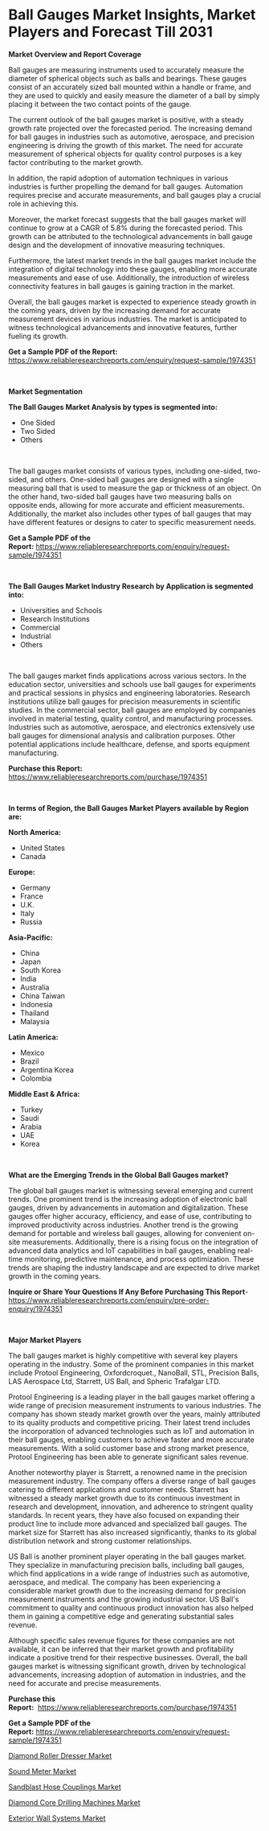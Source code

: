 <p><h1>Ball Gauges Market Insights, Market Players and Forecast Till 2031</h1></p><p><strong>Market Overview and Report Coverage</strong></p>
<p><p>Ball gauges are measuring instruments used to accurately measure the diameter of spherical objects such as balls and bearings. These gauges consist of an accurately sized ball mounted within a handle or frame, and they are used to quickly and easily measure the diameter of a ball by simply placing it between the two contact points of the gauge.</p><p>The current outlook of the ball gauges market is positive, with a steady growth rate projected over the forecasted period. The increasing demand for ball gauges in industries such as automotive, aerospace, and precision engineering is driving the growth of this market. The need for accurate measurement of spherical objects for quality control purposes is a key factor contributing to the market growth.</p><p>In addition, the rapid adoption of automation techniques in various industries is further propelling the demand for ball gauges. Automation requires precise and accurate measurements, and ball gauges play a crucial role in achieving this.</p><p>Moreover, the market forecast suggests that the ball gauges market will continue to grow at a CAGR of 5.8% during the forecasted period. This growth can be attributed to the technological advancements in ball gauge design and the development of innovative measuring techniques.</p><p>Furthermore, the latest market trends in the ball gauges market include the integration of digital technology into these gauges, enabling more accurate measurements and ease of use. Additionally, the introduction of wireless connectivity features in ball gauges is gaining traction in the market.</p><p>Overall, the ball gauges market is expected to experience steady growth in the coming years, driven by the increasing demand for accurate measurement devices in various industries. The market is anticipated to witness technological advancements and innovative features, further fueling its growth.</p></p>
<p><strong>Get a Sample PDF of the Report:</strong> <a href="https://www.reliableresearchreports.com/enquiry/request-sample/1974351">https://www.reliableresearchreports.com/enquiry/request-sample/1974351</a></p>
<p>&nbsp;</p>
<p><strong>Market Segmentation</strong></p>
<p><strong>The Ball Gauges Market Analysis by types is segmented into:</strong></p>
<p><ul><li>One Sided</li><li>Two Sided</li><li>Others</li></ul></p>
<p>&nbsp;</p>
<p><p>The ball gauges market consists of various types, including one-sided, two-sided, and others. One-sided ball gauges are designed with a single measuring ball that is used to measure the gap or thickness of an object. On the other hand, two-sided ball gauges have two measuring balls on opposite ends, allowing for more accurate and efficient measurements. Additionally, the market also includes other types of ball gauges that may have different features or designs to cater to specific measurement needs.</p></p>
<p><strong>Get a Sample PDF of the Report:</strong>&nbsp;<a href="https://www.reliableresearchreports.com/enquiry/request-sample/1974351">https://www.reliableresearchreports.com/enquiry/request-sample/1974351</a></p>
<p>&nbsp;</p>
<p><strong>The Ball Gauges Market Industry Research by Application is segmented into:</strong></p>
<p><ul><li>Universities and Schools</li><li>Research Institutions</li><li>Commercial</li><li>Industrial</li><li>Others</li></ul></p>
<p>&nbsp;</p>
<p><p>The ball gauges market finds applications across various sectors. In the education sector, universities and schools use ball gauges for experiments and practical sessions in physics and engineering laboratories. Research institutions utilize ball gauges for precision measurements in scientific studies. In the commercial sector, ball gauges are employed by companies involved in material testing, quality control, and manufacturing processes. Industries such as automotive, aerospace, and electronics extensively use ball gauges for dimensional analysis and calibration purposes. Other potential applications include healthcare, defense, and sports equipment manufacturing.</p></p>
<p><strong>Purchase this Report:</strong>&nbsp; <a href="https://www.reliableresearchreports.com/purchase/1974351">https://www.reliableresearchreports.com/purchase/1974351</a></p>
<p>&nbsp;</p>
<p><strong>In terms of Region, the Ball Gauges Market Players available by Region are:</strong></p>
<p>
    <p> <strong> North America: </strong>
        <ul>
            <li>United States</li>
            <li>Canada</li>
        </ul>
        </p> 
    <p> <strong> Europe: </strong>
        <ul>
            <li>Germany</li>
            <li>France</li>
            <li>U.K.</li>
            <li>Italy</li>
            <li>Russia</li>
        </ul>
        </p> 
    <p> <strong> Asia-Pacific: </strong>
        <ul>
            <li>China</li>
            <li>Japan</li>
            <li>South Korea</li>
            <li>India</li>
            <li>Australia</li>
            <li>China Taiwan</li>
            <li>Indonesia</li>
            <li>Thailand</li>
            <li>Malaysia</li>
        </ul>
        </p> 
    <p> <strong> Latin America: </strong>
        <ul>
            <li>Mexico</li>
            <li>Brazil</li>
            <li>Argentina Korea</li>
            <li>Colombia</li>
        </ul>
        </p> 
    <p> <strong> Middle East & Africa: </strong>
        <ul>
            <li>Turkey</li>
            <li>Saudi</li>
            <li>Arabia</li>
            <li>UAE</li>
            <li>Korea</li>
        </ul>
    </p>
    </p>
<p>&nbsp;</p>
<p><strong>What are the Emerging Trends in the Global Ball Gauges market?</strong></p>
<p><p>The global ball gauges market is witnessing several emerging and current trends. One prominent trend is the increasing adoption of electronic ball gauges, driven by advancements in automation and digitalization. These gauges offer higher accuracy, efficiency, and ease of use, contributing to improved productivity across industries. Another trend is the growing demand for portable and wireless ball gauges, allowing for convenient on-site measurements. Additionally, there is a rising focus on the integration of advanced data analytics and IoT capabilities in ball gauges, enabling real-time monitoring, predictive maintenance, and process optimization. These trends are shaping the industry landscape and are expected to drive market growth in the coming years.</p></p>
<p><strong>Inquire or Share Your Questions If Any Before Purchasing This Report</strong>- <a href="https://www.reliableresearchreports.com/enquiry/pre-order-enquiry/1974351">https://www.reliableresearchreports.com/enquiry/pre-order-enquiry/1974351</a></p>
<p>&nbsp;</p>
<p><strong>Major Market Players</strong></p>
<p><p>The ball gauges market is highly competitive with several key players operating in the industry. Some of the prominent companies in this market include Protool Engineering, Oxfordcroquet., NanoBall, STL, Precision Balls, LAS Aerospace Ltd, Starrett, US Ball, and Spheric Trafalgar LTD. </p><p>Protool Engineering is a leading player in the ball gauges market offering a wide range of precision measurement instruments to various industries. The company has shown steady market growth over the years, mainly attributed to its quality products and competitive pricing. Their latest trend includes the incorporation of advanced technologies such as IoT and automation in their ball gauges, enabling customers to achieve faster and more accurate measurements. With a solid customer base and strong market presence, Protool Engineering has been able to generate significant sales revenue.</p><p>Another noteworthy player is Starrett, a renowned name in the precision measurement industry. The company offers a diverse range of ball gauges catering to different applications and customer needs. Starrett has witnessed a steady market growth due to its continuous investment in research and development, innovation, and adherence to stringent quality standards. In recent years, they have also focused on expanding their product line to include more advanced and specialized ball gauges. The market size for Starrett has also increased significantly, thanks to its global distribution network and strong customer relationships. </p><p>US Ball is another prominent player operating in the ball gauges market. They specialize in manufacturing precision balls, including ball gauges, which find applications in a wide range of industries such as automotive, aerospace, and medical. The company has been experiencing a considerable market growth due to the increasing demand for precision measurement instruments and the growing industrial sector. US Ball's commitment to quality and continuous product innovation has also helped them in gaining a competitive edge and generating substantial sales revenue.</p><p>Although specific sales revenue figures for these companies are not available, it can be inferred that their market growth and profitability indicate a positive trend for their respective businesses. Overall, the ball gauges market is witnessing significant growth, driven by technological advancements, increasing adoption of automation in industries, and the need for accurate and precise measurements.</p></p>
<p><strong>Purchase this Report:</strong>&nbsp;&nbsp;<a href="https://www.reliableresearchreports.com/purchase/1974351">https://www.reliableresearchreports.com/purchase/1974351</a></p>
<p></p>
<p><strong>Get a Sample PDF of the Report:</strong>&nbsp;<a href="https://www.reliableresearchreports.com/enquiry/request-sample/1974351">https://www.reliableresearchreports.com/enquiry/request-sample/1974351</a></p>
<p><p><a href="https://github.com/tamvrosiya/Market-Research-Report-List-2/blob/main/diamond-roller-dresser-market.md">Diamond Roller Dresser Market</a></p><p><a href="https://github.com/joannesouthgate/Market-Research-Report-List-1/blob/main/sound-meter-market.md">Sound Meter Market</a></p><p><a href="https://github.com/gaydyna/Market-Research-Report-List-2/blob/main/sandblast-hose-couplings-market.md">Sandblast Hose Couplings Market</a></p><p><a href="https://github.com/dringals/Market-Research-Report-List-2/blob/main/diamond-core-drilling-machines-market.md">Diamond Core Drilling Machines Market</a></p><p><a href="https://github.com/amonskiyk/Market-Research-Report-List-2/blob/main/exterior-wall-systems-market.md">Exterior Wall Systems Market</a></p></p>